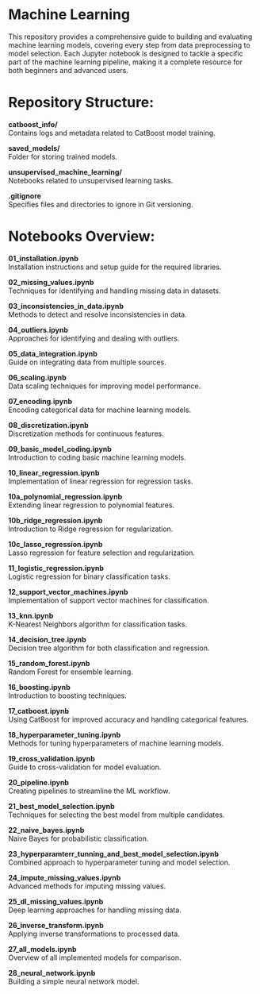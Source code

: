 # **Machine Learning**
This repository provides a comprehensive guide to building and evaluating machine learning models, covering every step from data preprocessing to model selection. Each Jupyter notebook is designed to tackle a specific part of the machine learning pipeline, making it a complete resource for both beginners and advanced users.

# **Repository Structure:**
**catboost_info/**\
Contains logs and metadata related to CatBoost model training.

**saved_models/**\
Folder for storing trained models.

**unsupervised_machine_learning/**\
Notebooks related to unsupervised learning tasks.
 
**.gitignore**\
Specifies files and directories to ignore in Git versioning.

# **Notebooks Overview:**
**01_installation.ipynb**\
Installation instructions and setup guide for the required libraries.

**02_missing_values.ipynb**\
Techniques for identifying and handling missing data in datasets.

**03_inconsistencies_in_data.ipynb**\
Methods to detect and resolve inconsistencies in data.

**04_outliers.ipynb**\
Approaches for identifying and dealing with outliers.

**05_data_integration.ipynb**\
Guide on integrating data from multiple sources.

**06_scaling.ipynb**\
Data scaling techniques for improving model performance.

**07_encoding.ipynb**\
Encoding categorical data for machine learning models.

**08_discretization.ipynb**\
Discretization methods for continuous features.

**09_basic_model_coding.ipynb**\
Introduction to coding basic machine learning models.

**10_linear_regression.ipynb**\
Implementation of linear regression for regression tasks.

**10a_polynomial_regression.ipynb**\
Extending linear regression to polynomial features.

**10b_ridge_regression.ipynb**\
Introduction to Ridge regression for regularization.

**10c_lasso_regression.ipynb**\
Lasso regression for feature selection and regularization.

**11_logistic_regression.ipynb**\
Logistic regression for binary classification tasks.

**12_support_vector_machines.ipynb**\
Implementation of support vector machines for classification.

**13_knn.ipynb**\
K-Nearest Neighbors algorithm for classification tasks.

**14_decision_tree.ipynb**\
Decision tree algorithm for both classification and regression.

**15_random_forest.ipynb**\
Random Forest for ensemble learning.

**16_boosting.ipynb**\
Introduction to boosting techniques.

**17_catboost.ipynb**\
Using CatBoost for improved accuracy and handling categorical features.

**18_hyperparameter_tuning.ipynb**\
Methods for tuning hyperparameters of machine learning models.

**19_cross_validation.ipynb**\
Guide to cross-validation for model evaluation.

**20_pipeline.ipynb**\
Creating pipelines to streamline the ML workflow.

**21_best_model_selection.ipynb**\
Techniques for selecting the best model from multiple candidates.

**22_naive_bayes.ipynb**\
Naive Bayes for probabilistic classification.

**23_hyperparamterr_tunning_and_best_model_selection.ipynb**\
Combined approach to hyperparameter tuning and model selection.

**24_impute_missing_values.ipynb**\
Advanced methods for imputing missing values.

**25_dl_missing_values.ipynb**\
Deep learning approaches for handling missing data.

**26_inverse_transform.ipynb**\
Applying inverse transformations to processed data.

**27_all_models.ipynb**\
Overview of all implemented models for comparison.

**28_neural_network.ipynb**\
Building a simple neural network model.